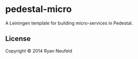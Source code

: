 # pedestal-micro

A Leiningen template for building micro-services in Pedestal.

## License

Copyright © 2014 Ryan Neufeld
